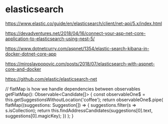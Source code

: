 # elasticsearch

https://www.elastic.co/guide/en/elasticsearch/client/net-api/5.x/index.html

https://devadventures.net/2018/04/16/connect-your-asp-net-core-application-to-elasticsearch-using-nest-5/

https://www.dotnetcurry.com/aspnet/1354/elastic-search-kibana-in-docker-dotnet-core-app

https://miroslavpopovic.com/posts/2018/07/elasticsearch-with-aspnet-core-and-docker

https://github.com/elastic/elasticsearch-net

// flatMap is how we handle dependencies between observables
  getFlatMap(): Observable<Candidate[]> {
    const observableOne$ = this.getSuggestionsWithoutLocation('coffee');
    return observableOne$.pipe(
      flatMap((suggestions: Suggestion[]) => {
        suggestions.filter(s => s.isCollection);
        return this.findAddressCandidates(suggestions[0].text, suggestions[0].magicKey);
      })
    );
  }
